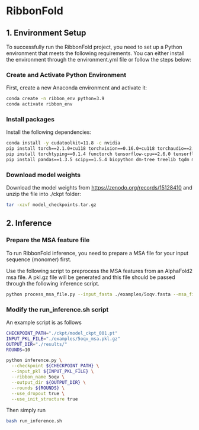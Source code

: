 # RibbonFold

## 1. Environment Setup

To successfully run the RibbonFold project, you need to set up a Python environment that meets the following requirements. You can either install the environment through the environment.yml file or follow the steps below:

### Create and Activate Python Environment

First, create a new Anaconda environment and activate it:

```bash
conda create -n ribbon_env python=3.9
conda activate ribbon_env
```

### Install packages

Install the following dependencies:

```bash
conda install -y cudatoolkit=11.8 -c nvidia
pip install torch==2.1.0+cu118 torchvision==0.16.0+cu118 torchaudio==2.1.0+cu118 -f https://download.pytorch.org/whl/torch_stable.html
pip install torchtyping==0.1.4 functorch tensorflow-cpu==2.6.0 tensorflow-estimator==2.14.0
pip install pandas==1.3.5 scipy==1.5.4 biopython dm-tree treelib tqdm ml_collections pytz python-dateutil contextlib2 PyYAML --no-deps
```


### Download model weights
Download the model weights from https://zenodo.org/records/15128410 and unzip the file into ./ckpt folder:

```bash
tar -xzvf model_checkpoints.tar.gz
```


## 2. Inference

### Prepare the MSA feature file

To run RibbonFold inference, you need to prepare a MSA file for your input sequence (monomer) first. 

Use the following script to preprocess the MSA features from an AlphaFold2 msa file. A pkl.gz file will be generated and this file should be passed through the following inference script. 

```bash
python process_msa_file.py --input_fasta ./examples/5oqv.fasta --msa_file ./examples/5oqv_msa.a3m --output ./examples/5oqv_msa.pkl.gz
```

### Modify the run_inference.sh script
An example script is as follows

```bash
CHECKPOINT_PATH="./ckpt/model_ckpt_001.pt"
INPUT_PKL_FILE="./examples/5oqv_msa.pkl.gz"
OUTPUT_DIR="./results/"
ROUNDS=10

python inference.py \
  --checkpoint ${CHECKPOINT_PATH} \
  --input_pkl ${INPUT_PKL_FILE} \
  --ribbon_name 5oqv \
  --output_dir ${OUTPUT_DIR} \
  --rounds ${ROUNDS} \
  --use_dropout true \
  --use_init_structure true
```

Then simply run

```bash
bash run_inference.sh
```



